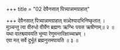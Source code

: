 +++
title = "02 देवैनसात् पित्र्यान्नामग्राहात्"

+++
देवैनसात् पित्र्यान्नामग्राहात् सन्न्देश्यादभिनिष्कृतात् ।  
मुञ्चन्तु त्वा वीरुधो वीर्येण ब्रह्मणः ऋग्भिः पयस ऋषीणाम्॥ २ ॥  
यथा वातश्च्यावयति भूम्या रेणुमन्तरिक्षाच्चाभ्रम् ।  
एवा मत् सर्वे दुर्भूतं ब्रह्मनुत्तमपायति ॥ ३ ॥